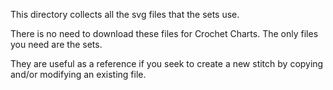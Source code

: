 This directory collects all the svg files that the sets use.

There is no need to download these files for Crochet Charts. The only files you need are the sets.

They are useful as a reference if you seek to create a new stitch by copying and/or modifying an existing file.
